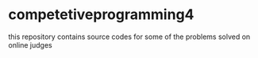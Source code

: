 # competetiveprogramming4
this repository contains source codes for some of the problems solved on online judges
